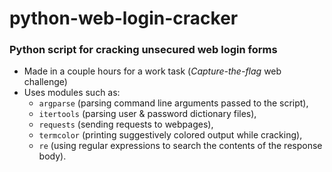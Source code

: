 # python-web-login-cracker

### Python script for cracking unsecured web login forms  
- Made in a couple hours for a work task (_Capture-the-flag_ web challenge)
- Uses modules such as:
	- `argparse` (parsing command line arguments passed to the script),
	- `itertools` (parsing user & password dictionary files),
	- `requests` (sending requests to webpages), 
	- `termcolor` (printing suggestively colored output while cracking),  
	- `re` (using regular expressions to search the contents of the response body).
